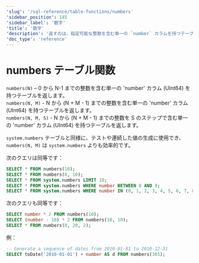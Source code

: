 ```yaml
---
'slug': '/sql-reference/table-functions/numbers'
'sidebar_position': 145
'sidebar_label': '数字'
'title': '数字'
'description': '返すのは、指定可能な整数を含む単一の `number` カラムを持つテーブルです。'
'doc_type': 'reference'
---
```



# numbers テーブル関数

`numbers(N)` – 0 から N-1 までの整数を含む単一の 'number' カラム (UInt64) を持つテーブルを返します。  
`numbers(N, M)` - N から (N + M - 1) までの整数を含む単一の 'number' カラム (UInt64) を持つテーブルを返します。  
`numbers(N, M, S)` - N から (N + M - 1) までの整数を S のステップで含む単一の 'number' カラム (UInt64) を持つテーブルを返します。  

`system.numbers` テーブルと同様に、テストや連続した値の生成に使用でき、`numbers(N, M)` は `system.numbers` よりも効率的です。

次のクエリは同等です：

```sql
SELECT * FROM numbers(10);
SELECT * FROM numbers(0, 10);
SELECT * FROM system.numbers LIMIT 10;
SELECT * FROM system.numbers WHERE number BETWEEN 0 AND 9;
SELECT * FROM system.numbers WHERE number IN (0, 1, 2, 3, 4, 5, 6, 7, 8, 9);
```

次のクエリも同等です：

```sql
SELECT number * 2 FROM numbers(10);
SELECT (number - 10) * 2 FROM numbers(10, 10);
SELECT * FROM numbers(0, 20, 2);
```

例：

```sql
-- Generate a sequence of dates from 2010-01-01 to 2010-12-31
SELECT toDate('2010-01-01') + number AS d FROM numbers(365);
```
